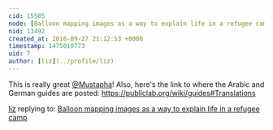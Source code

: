 ```yaml
---
cid: 15505
node: [Balloon mapping images as a way to explain life in a refugee camp](../notes/Mustapha/09-27-2016/balloon-mapping-images-as-a-way-to-explain-life-in-a-refugee-camp)
nid: 13492
created_at: 2016-09-27 21:12:53 +0000
timestamp: 1475010773
uid: 7
author: [liz](../profile/liz)
---
```


This is really great [@Mustapha](/profile/Mustapha)! Also, here's the link to where the Arabic and German guides are posted: https://publiclab.org/wiki/guides#Translations

[liz](../profile/liz) replying to: [Balloon mapping images as a way to explain life in a refugee camp](../notes/Mustapha/09-27-2016/balloon-mapping-images-as-a-way-to-explain-life-in-a-refugee-camp)

